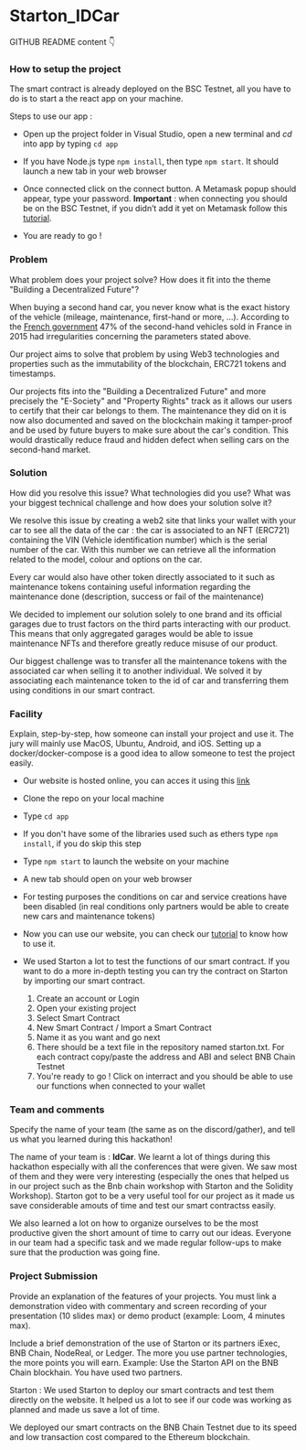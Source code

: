 # Starton_IDCar
GITHUB README content 👇 

### How to setup the project

The smart contract is already deployed on the BSC Testnet, all you have to do is to start a the react app on your machine. 

Steps to use our app :  

- Open up the project folder in Visual Studio, open a new terminal and *cd* into app by typing `cd app` 

- If you have Node.js type `npm install`, then type `npm start`. It should launch a new tab in your web browser 

- Once connected click on the connect button. A Metamask popup should appear, type your password. **Important** : when connecting you should be on the BSC Testnet, if you didn’t add it yet on Metamask follow this [tutorial](https://medium.com/spartanprotocol/how-to-connect-metamask-to-bsc-testnet-7d89c111ab2).

- You are ready to go ! 


### Problem 

What problem does your project solve? How does it fit into the theme "Building a Decentralized Future"? 

When buying a second hand car, you never know what is the exact history of the vehicle (mileage, maintenance, first-hand or more, ...). According to the [French government](https://www.economie.gouv.fr/dgccrf/vente-de-voitures-doccasion-gare-aux-tromperies) 47% of the second-hand vehicles sold in France in 2015 had irregularities concerning the parameters stated above.

Our project aims to solve that problem by using Web3  technologies and properties such as the immutability of the blockchain, ERC721 tokens and timestamps.

Our projects fits into the "Building a Decentralized Future" and more precisely the "E-Society" and "Property Rights" track as it allows our users to certify that their car belongs to them. The maintenance they did on it is now also documented and saved on the blockchain making it tamper-proof and be used by future buyers to make sure about the car's condition. This would drastically reduce fraud and hidden defect when selling cars on the second-hand market. 

### Solution 

How did you resolve this issue? What technologies did you use? What was your biggest technical challenge and how does your solution solve it? 

We resolve this issue by creating a web2 site that links your wallet with your car to see all the data of the car : the car is associated to an NFT (ERC721) containing the VIN (Vehicle identification number) which is the serial number of the car. With this number we can retrieve all the information related to the model, colour and options on the car. 

Every car would also have other token directly associated to it such as maintenance tokens containing useful information regarding the maintenance done (description, success or fail of the maintenance)

We decided to implement our solution solely to one brand and its official garages due to trust factors on the third parts interacting with our product. This means that only aggregated garages would be able to issue maintenance NFTs and therefore greatly reduce misuse of our product.

Our biggest challenge was to transfer all the maintenance tokens with the associated car when selling it to another individual. We solved it by associating each maintenance token to the id of car and transferring them using conditions in our smart contract.


### Facility 

Explain, step-by-step, how someone can install your project and use it. The jury will mainly use MacOS, Ubuntu, Android, and iOS. Setting up a docker/docker-compose is a good idea to allow someone to test the project easily. 

- Our website is hosted online, you can acces it using this [link](https://idcar.vercel.app/)

- Clone the repo on your local machine

- Type `cd app`

- If you don't have some of the libraries used such as ethers type `npm install`, if you do skip this step

- Type `npm start` to launch the website on your machine

- A new tab should open on your web browser

- For testing purposes the conditions on car and service creations have been disabled (in real conditions only partners would be able to create new cars and maintenance tokens)

- Now you can use our website, you can check our [tutorial](https://medium.com/spartanprotocol/how-to-connect-metamask-to-bsc-testnet-7d89c111ab2) to know how to use it.

- We used Starton a lot to test the functions of our smart contract. If you want to do a more in-depth testing you can try the contract on Starton by importing our smart contract.
  1. Create an account or Login
  2. Open your existing project
  3. Select Smart Contract
  4. New Smart Contract / Import a Smart Contract
  5. Name it as you want and go next
  6. There should be a text file in the repository named starton.txt. For each contract copy/paste the address and ABI and select BNB Chain Testnet
  7. You're ready to go ! Click on interract and you should be able to use our functions when connected to your wallet

### Team and comments 

Specify the name of your team (the same as on the discord/gather), and tell us what you learned during this hackathon! 

The name of your team is : **IdCar**. We learnt a lot of things during this hackathon especially with all the conferences that were given. We saw most of them and they were very interesting (especially the ones that helped us in our project such as the Bnb chain workshop with Starton and the Solidity Workshop). Starton got to be a very useful tool for our project as it made us save considerable amouts of time and test our smart contractss easily. 

We also learned a lot on how to organize ourselves to be the most productive given the short amount of time to carry out our ideas. Everyone in our team had a specific task and we made regular follow-ups to make sure that the production was going fine.


### Project Submission 

Provide an explanation of the features of your projects. You must link a demonstration video with commentary and screen recording of your presentation (10 slides max) or demo product (example: Loom, 4 minutes max). 

Include a brief demonstration of the use of Starton or its partners iExec, BNB Chain, NodeReal, or Ledger. The more you use partner technologies, the more points you will earn. Example: Use the Starton API on the BNB Chain blockhain. You have used two partners. </aside> 

Starton : We used Starton to deploy our smart contracts and test them directly on the website. It helped us a lot to see if our code was working as planned and made us save a lot of time.

We deployed our smart contracts on the BNB Chain Testnet due to its speed and low transaction cost compared to the Ethereum blockchain.


 
